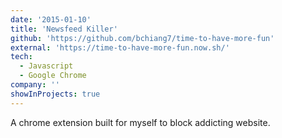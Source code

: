 ```yaml
---
date: '2015-01-10'
title: 'Newsfeed Killer'
github: 'https://github.com/bchiang7/time-to-have-more-fun'
external: 'https://time-to-have-more-fun.now.sh/'
tech:
  - Javascript
  - Google Chrome
company: ''
showInProjects: true
---
```


A chrome extension built for myself to block addicting website.
